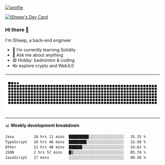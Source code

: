 [![profile](https://user-images.githubusercontent.com/54968314/208005045-e4b42f3b-833d-4242-bfcc-e764865553a2.svg)](https://www.calligrapher.ai/)

<a href="https://app.daily.dev/linziyang1106"><img src="https://api.daily.dev/devcards/v2/i4Spwx5Skx5FpTqWcwoit.png?r=kgx&type=wide" width="652" alt="ISheep's Dev Card"/></a>

### Hi there 🐏

I'm ISheep, a back-end engineer

- 🔭 I’m currently learning Solidity
- 💬 Ask me about anything
- 😄 Hobby: badminton & coding
- 👓 explore crypto and Web3.0

-------

![](https://raw.githubusercontent.com/ISheepp/ISheepp/output/github-contribution-grid-snake.svg)

-------

📊 **Weekly development breakdown**
<!--START_SECTION:waka-->

```txt
Java         18 hrs 11 mins  █████████░░░░░░░░░░░░░░░░   35.35 %
TypeScript   16 hrs 46 mins  ████████░░░░░░░░░░░░░░░░░   32.58 %
Other        12 hrs 40 mins  ██████░░░░░░░░░░░░░░░░░░░   24.62 %
JSON         2 hrs 57 mins   █▒░░░░░░░░░░░░░░░░░░░░░░░   05.76 %
JavaScript   17 mins         ░░░░░░░░░░░░░░░░░░░░░░░░░   00.58 %
```

<!--END_SECTION:waka-->
